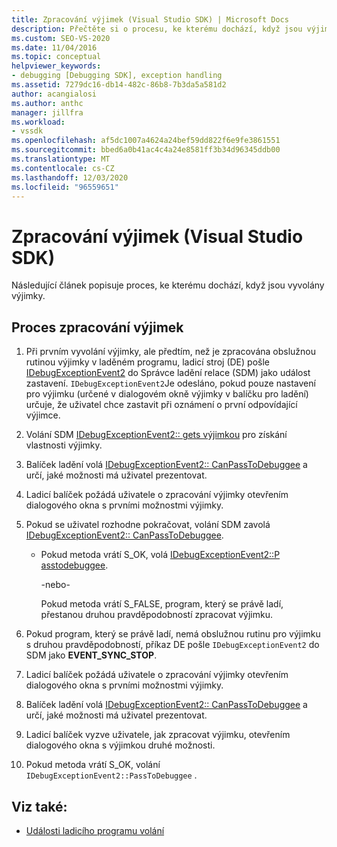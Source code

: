 ```yaml
---
title: Zpracování výjimek (Visual Studio SDK) | Microsoft Docs
description: Přečtěte si o procesu, ke kterému dochází, když jsou výjimky vyvolány. Tento článek popisuje všechny kroky, které jsou k diskrokům.
ms.custom: SEO-VS-2020
ms.date: 11/04/2016
ms.topic: conceptual
helpviewer_keywords:
- debugging [Debugging SDK], exception handling
ms.assetid: 7279dc16-db14-482c-86b8-7b3da5a581d2
author: acangialosi
ms.author: anthc
manager: jillfra
ms.workload:
- vssdk
ms.openlocfilehash: af5dc1007a4624a24bef59dd822f6e9fe3861551
ms.sourcegitcommit: bbed6a0b41ac4c4a24e8581ff3b34d96345ddb00
ms.translationtype: MT
ms.contentlocale: cs-CZ
ms.lasthandoff: 12/03/2020
ms.locfileid: "96559651"
---
```

# <a name="exception-handling-visual-studio-sdk"></a>Zpracování výjimek (Visual Studio SDK)
Následující článek popisuje proces, ke kterému dochází, když jsou vyvolány výjimky.

## <a name="exception-handling-process"></a>Proces zpracování výjimek

1. Při prvním vyvolání výjimky, ale předtím, než je zpracována obslužnou rutinou výjimky v laděném programu, ladicí stroj (DE) pošle [IDebugExceptionEvent2](../../extensibility/debugger/reference/idebugexceptionevent2.md) do Správce ladění relace (SDM) jako událost zastavení. `IDebugExceptionEvent2`Je odesláno, pokud pouze nastavení pro výjimku (určené v dialogovém okně výjimky v balíčku pro ladění) určuje, že uživatel chce zastavit při oznámení o první odpovídající výjimce.

2. Volání SDM [IDebugExceptionEvent2:: gets výjimkou](../../extensibility/debugger/reference/idebugexceptionevent2-getexception.md) pro získání vlastnosti výjimky.

3. Balíček ladění volá [IDebugExceptionEvent2:: CanPassToDebuggee](../../extensibility/debugger/reference/idebugexceptionevent2-canpasstodebuggee.md) a určí, jaké možnosti má uživatel prezentovat.

4. Ladicí balíček požádá uživatele o zpracování výjimky otevřením dialogového okna s prvními možnostmi výjimky.

5. Pokud se uživatel rozhodne pokračovat, volání SDM zavolá [IDebugExceptionEvent2:: CanPassToDebuggee](../../extensibility/debugger/reference/idebugexceptionevent2-canpasstodebuggee.md).

    - Pokud metoda vrátí S_OK, volá [IDebugExceptionEvent2::P asstodebuggee](../../extensibility/debugger/reference/idebugexceptionevent2-passtodebuggee.md).

         -nebo-

         Pokud metoda vrátí S_FALSE, program, který se právě ladí, přestanou druhou pravděpodobností zpracovat výjimku.

6. Pokud program, který se právě ladí, nemá obslužnou rutinu pro výjimku s druhou pravděpodobností, příkaz DE pošle `IDebugExceptionEvent2` do SDM jako **EVENT_SYNC_STOP**.

7. Ladicí balíček požádá uživatele o zpracování výjimky otevřením dialogového okna s prvními možnostmi výjimky.

8. Balíček ladění volá [IDebugExceptionEvent2:: CanPassToDebuggee](../../extensibility/debugger/reference/idebugexceptionevent2-canpasstodebuggee.md) a určí, jaké možnosti má uživatel prezentovat.

9. Ladicí balíček vyzve uživatele, jak zpracovat výjimku, otevřením dialogového okna s výjimkou druhé možnosti.

10. Pokud metoda vrátí S_OK, volání `IDebugExceptionEvent2::PassToDebuggee` .

## <a name="see-also"></a>Viz také:
- [Události ladicího programu volání](../../extensibility/debugger/calling-debugger-events.md)
